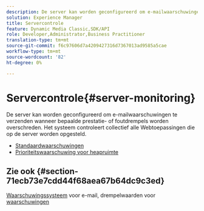 ```yaml
---
description: De server kan worden geconfigureerd om e-mailwaarschuwingen te verzenden wanneer bepaalde prestatie- of foutdrempels worden overschreden. Het systeem controleert collectief alle Webtoepassingen die op de server worden opgesteld.
solution: Experience Manager
title: Servercontrole
feature: Dynamic Media Classic,SDK/API
role: Developer,Administrator,Business Practitioner
translation-type: tm+mt
source-git-commit: f6c97606d7a4209427316d7367013ad9585a5cae
workflow-type: tm+mt
source-wordcount: '82'
ht-degree: 0%

---
```



# Servercontrole{#server-monitoring}

De server kan worden geconfigureerd om e-mailwaarschuwingen te verzenden wanneer bepaalde prestatie- of foutdrempels worden overschreden. Het systeem controleert collectief alle Webtoepassingen die op de server worden opgesteld.

* [Standaardwaarschuwingen](r-standard-alerts.md)
* [Prioriteitswaarschuwing voor heapruimte](c-heap-space-priority-alert.md)

## Zie ook {#section-71ecb73e7cdd44f68aea67b64dc9c3ed}

[Waarschuwingssysteem](../../../../is-api/image-serving-api-ref/c-configuration-and-administration/c-server-settings/r-monitoring-and-alerting-system.md#reference-4b604b5f8b014ecca89cf55d8ebb2d39) voor e-mail, drempelwaarden voor  [waarschuwingen](../../../../is-api/image-serving-api-ref/c-configuration-and-administration/c-server-settings/r-alert-thresholds.md#reference-a77d3f92f456419a878bf18782d38922)
